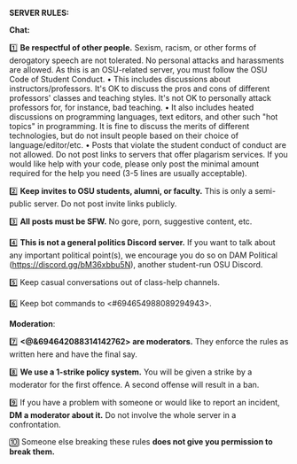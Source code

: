 **SERVER RULES:**

**Chat:**

1️⃣  **Be respectful of other people.** Sexism, racism, or other forms of derogatory speech are not tolerated. No personal attacks and harassments are allowed. As this is an OSU-related server, you must follow the OSU Code of Student Conduct.
   • This includes discussions about instructors/professors. It's OK to discuss the pros and cons of different professors' classes and teaching styles. It's not OK to personally attack professors for, for instance, bad teaching.
   • It also includes heated discussions on programming languages, text editors, and other such "hot topics" in programming. It is fine to discuss the merits of different technologies, but do not insult people based on their choice of language/editor/etc.
   • Posts that violate the student conduct of conduct are not allowed. Do not post links to servers that offer plagarism services. If you would like help with your code, please only post the minimal amount required for the help you need (3-5 lines are usually acceptable).

2️⃣  **Keep invites to OSU students, alumni, or faculty.** This is only a semi-public server. Do not post invite links publicly.

3️⃣  **All posts must be SFW.** No gore, porn, suggestive content, etc.

4️⃣  **This is not a general politics Discord server.** If you want to talk about any important political point(s), we encourage you do so on DAM Political (<https://discord.gg/bM36xbbu5N>), another student-run OSU Discord.

5️⃣  Keep casual conversations out of class-help channels.

6️⃣  Keep bot commands to <#694654988089294943>.

**Moderation**:

7️⃣  **<@&694642088314142762> are moderators.** They enforce the rules as written here and have the final say.

8️⃣  **We use a 1-strike policy system.** You will be given a strike by a moderator for the first offence. A second offense will result in a ban.

9️⃣  If you have a problem with someone or would like to report an incident, **DM a moderator about it.** Do not involve the whole server in a confrontation.

🔟  Someone else breaking these rules **does not give you permission to break them.**
